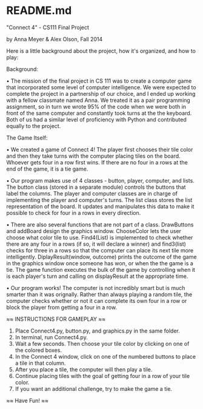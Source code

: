 # README.md

"Connect 4" - CS111 Final Project

by Anna Meyer & Alex Olson, Fall 2014

Here is a little background about the project, how it's organized, and how to play:

Background:

• The mission of the final project in CS 111 was to create a computer game that incorporated
some level of computer intelligence. We were expected to complete the project in a partnership
of our choice, and I ended up working with a fellow classmate named Anna. We treated it as a 
pair programming assignment, so in turn we wrote 95% of the code when we were both in front of 
the same computer and constantly took turns at the the keyboard. Both of us had a similar
level of proficiency with Python and contributed equally to the project.

The Game Itself:

• We created a game of Connect 4! The player first chooses their tile color and then they 
take turns with the computer placing tiles on the board. Whoever gets four in a row first
wins. If there are no four in a rows at the end of the game, it is a tie game.

• Our program makes use of 4 classes - button, player, computer, and lists. The button
class (stored in a separate module) controls the buttons that label the columns. The
player and computer classes are in charge of implementing the player and computer's
turns. The list class stores the list representation of the board. It updates and
manipulates this data to make it possible to check for four in a rows in every direction.

• There are also several functions that are not part of a class. DrawButtons and addBoard design
the graphics window. ChooseColor lets the user choose what color tile to use. Find4(List)
is implemented to check whether there are any four in a rows (if so, it will declare a
winner) and find3(list) checks for three in a rows so that the computer can place its
next tile more intelligently. DiplayResult(window, outcome) prints the outcome of the
game in the graphics window once someone has won, or when the the game is a tie. 
The game function executes the bulk of the game by controlling when it is each player's turn 
and calling on displayResult at the appropriate time.

• Our program works! The computer is not incredibly smart but is much smarter than
it was orignally. Rather than always playing a random tile, the computer checks whether or not 
it can complete its own four in a row or block the player from getting a four in a row. 

≈≈ INSTRUCTIONS FOR GAMEPLAY ≈≈

1. Place Connect4.py, button.py, and graphics.py in the same folder.
2. In terminal, run Connect4.py. 
3. Wait a few seconds. Then choose your tile color by clicking on one of the
   colored boxes. 
4. In the Connect 4 window, click on one of the numbered buttons to place a tile
   in that column.
5. After you place a tile, the computer will then play a tile.
6. Continue placing tiles with the goal of getting four in a row of your tile color.
7. If you want an additional challenge, try to make the game a tie.

≈≈ Have Fun! ≈≈
